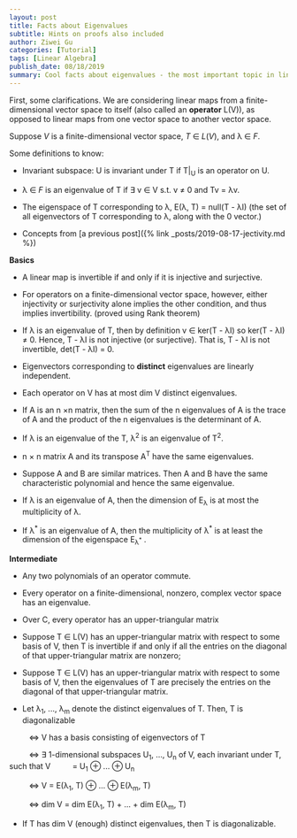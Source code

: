 ```yaml
---
layout: post
title: Facts about Eigenvalues
subtitle: Hints on proofs also included
author: Ziwei Gu
categories: [Tutorial]
tags: [Linear Algebra]
publish_date: 08/18/2019
summary: Cool facts about eigenvalues - the most important topic in linear algebra.
---
```


First, some clarifications. We are considering linear maps from a finite-dimensional vector space to itself (also called an **operator** L(V)), as opposed to linear maps from one vector space to another vector space. 

Suppose _V_ is a finite-dimensional vector space, _T_ &isin; _L_(_V_), and &lambda; &isin; _F_. 

Some definitions to know:
- Invariant subspace: U is invariant under T if T\|<sub>U</sub> is an operator on U.

- &lambda; &isin; _F_  is an eigenvalue of T if &exist; v &isin; V s.t. v ≠ 0 and Tv = &lambda;v.

- The eigenspace of T corresponding to &lambda;, E(&lambda;, T) = null(T - &lambda;I) (the set of all eigenvectors of T corresponding to &lambda;, along with the 0 vector.)

- Concepts from [a previous post]({% link _posts/2019-08-17-jectivity.md %})


**Basics**

- A linear map is invertible if and only if it is injective and surjective.

- For operators on a finite-dimensional vector space, however, either injectivity or surjectivity alone implies the other condition, and thus implies invertibility. (proved using Rank theorem)

- If &lambda; is an eigenvalue of T, then by definition v &isin; ker(T - &lambda;I) so ker(T - &lambda;I) ≠ 0. Hence, T - &lambda;I is not injective (or surjective). That is, T - &lambda;I is not invertible, det(T - &lambda;I) = 0.

- Eigenvectors corresponding to **distinct** eigenvalues are linearly independent.

- Each operator on V has at most dim V distinct eigenvalues.

- If A is an n &times;n matrix, then the sum of the n eigenvalues of A is the trace of A and the
product of the n eigenvalues is the determinant of A.

- If &lambda; is an eigenvalue of the T, &lambda;<sup>2</sup> is an eigenvalue of T<sup>2</sup>.


- n &times; n matrix A and its transpose A<sup>T</sup> have the same eigenvalues.

- Suppose A and B are similar matrices. Then A and B have the same characteristic polynomial and
hence the same eigenvalue.

- If &lambda; is an eigenvalue of A, then the dimension of E<sub>&lambda;</sub> is at most the multiplicity of &lambda;.

- If &lambda;<sup>\*</sup> is an eigenvalue of A, then the multiplicity of &lambda;<sup>\*</sup> is at least the dimension of the eigenspace E<sub>&lambda;<sup>\*</sup></sub> .

**Intermediate**

- Any two polynomials of an operator commute.

- Every operator on a finite-dimensional, nonzero, complex vector space has an eigenvalue.

- Over C, every operator has an upper-triangular matrix

- Suppose T &isin; L(V) has an upper-triangular matrix with respect to some basis of V, then T is invertible if and only if all the entries on the diagonal of that upper-triangular matrix are nonzero;

- Suppose T &isin; L(V) has an upper-triangular matrix with respect to some basis of V, then the eigenvalues of T are precisely the entries on the diagonal of that upper-triangular matrix.

- Let &lambda;<sub>1</sub>, ..., &lambda;<sub>m</sub> denote the distinct eigenvalues of T. Then, T is diagonalizable 

&nbsp;&nbsp;&nbsp;&nbsp;&nbsp;&nbsp;&nbsp;&nbsp; <=> V has a basis consisting of eigenvectors of T 

&nbsp;&nbsp;&nbsp;&nbsp;&nbsp;&nbsp;&nbsp;&nbsp; <=> &exist; 1-dimensional subspaces U<sub>1</sub>, ..., U<sub>n</sub> of V, each invariant under T, such that V &nbsp;&nbsp;&nbsp;&nbsp;&nbsp;&nbsp;&nbsp;&nbsp; = U<sub>1</sub> &oplus; ... &oplus; U<sub>n</sub> 

&nbsp;&nbsp;&nbsp;&nbsp;&nbsp;&nbsp;&nbsp;&nbsp; <=> V = E(&lambda;<sub>1</sub>, T) &oplus; ... &oplus; E(&lambda;<sub>m</sub>, T)

&nbsp;&nbsp;&nbsp;&nbsp;&nbsp;&nbsp;&nbsp;&nbsp; <=> dim V = dim E(&lambda;<sub>1</sub>, T) + ... + dim E(&lambda;<sub>m</sub>, T)

- If T has dim V (enough) distinct eigenvalues, then T is diagonalizable.




